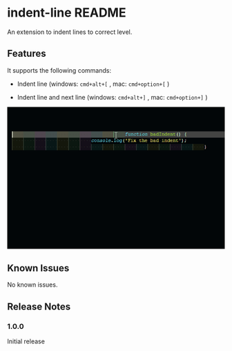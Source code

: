 # indent-line README

An extension to indent lines to correct level.

## Features

It supports the following commands:

- Indent line               (windows: `cmd+alt+[` , mac: `cmd+option+[` )

- Indent line and next line (windows: `cmd+alt+]` , mac: `cmd+option+]` )

![Demo](https://github.com/sandipchitale/vscode-indent-line/raw/master/images/indent-line-demo.gif)

## Known Issues

No known issues.

## Release Notes

### 1.0.0

Initial release